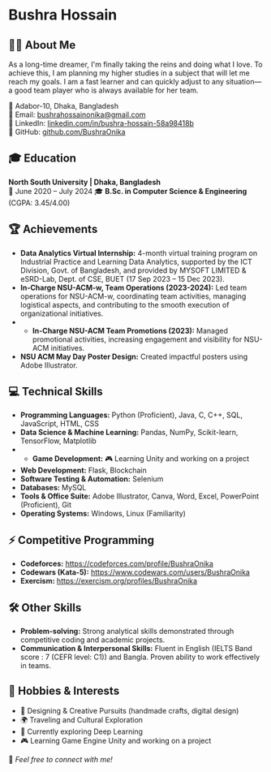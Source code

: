 # Bushra Hossain

## 👩‍💻 About Me
As a long-time dreamer, I'm finally taking the reins and doing what I love. To achieve this, I am planning my higher studies in a subject that will let me reach my goals. I am a fast learner and can quickly adjust to any situation—a good team player who is always available for her team.

📍 Adabor-10, Dhaka, Bangladesh  
📧 Email: [bushrahossainonika@gmail.com](mailto:bushrahossainonika@gmail.com)  
🔗 LinkedIn: [linkedin.com/in/bushra-hossain-58a98418b](https://linkedin.com/in/bushra-hossain-58a98418b)  
🔗 GitHub: [github.com/BushraOnika](https://github.com/BushraOnika)  

## 🎓 Education
**North South University | Dhaka, Bangladesh**  
📅 June 2020 – July 2024 
🎓 **B.Sc. in Computer Science & Engineering** (CGPA: 3.45/4.00)

## 🏆 Achievements
- **Data Analytics Virtual Internship:** 4-month virtual training program on Industrial Practice and Learning Data Analytics, supported by the ICT Division, Govt. of Bangladesh, and provided by MYSOFT LIMITED & eSRD-Lab, Dept. of CSE, BUET (17 Sep 2023 – 15 Dec 2023).
- **In-Charge NSU-ACM-w, Team Operations (2023-2024):** Led team operations for NSU-ACM-w, coordinating team activities, managing logistical aspects, and contributing to the smooth execution of organizational initiatives.
- - **In-Charge NSU-ACM Team Promotions (2023):** Managed promotional activities, increasing engagement and visibility for NSU-ACM initiatives.
- **NSU ACM May Day Poster Design:** Created impactful posters using Adobe Illustrator.

## 💻 Technical Skills
- **Programming Languages:** Python (Proficient), Java, C, C++, SQL, JavaScript, HTML, CSS
- **Data Science & Machine Learning:** Pandas, NumPy, Scikit-learn, TensorFlow, Matplotlib
- - **Game Development:** 🎮 Learning Unity and working on a project
- **Web Development:** Flask, Blockchain
- **Software Testing & Automation:** Selenium
- **Databases:** MySQL
- **Tools & Office Suite:** Adobe Illustrator, Canva, Word, Excel, PowerPoint (Proficient), Git
- **Operating Systems:** Windows, Linux (Familiarity)

## ⚡ Competitive Programming
- **Codeforces:** https://codeforces.com/profile/BushraOnika
- **Codewars (Kata-5):** https://www.codewars.com/users/BushraOnika
- **Exercism:** https://exercism.org/profiles/BushraOnika

## 🛠 Other Skills
- **Problem-solving:** Strong analytical skills demonstrated through competitive coding and academic projects.
- **Communication & Interpersonal Skills:** Fluent in English (IELTS Band score : 7 (CEFR level: C1)) and Bangla. Proven ability to work effectively in teams.

## 🎨 Hobbies & Interests
- 🎨 Designing & Creative Pursuits (handmade crafts, digital design)
- 🌍 Traveling and Cultural Exploration
- 🚀 Currently exploring Deep Learning
- 🎮 Learning Game Engine Unity and working on a project

📌 *Feel free to connect with me!*
